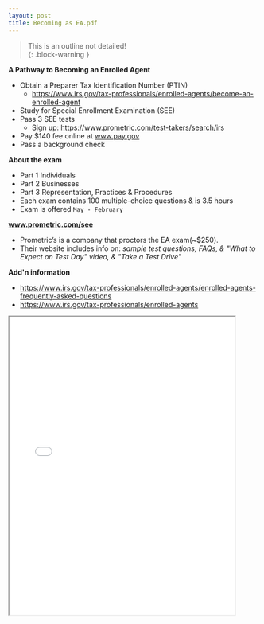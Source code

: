 ```yaml
---
layout: post
title: Becoming as EA.pdf
--- 
```


> This is an outline not detailed!  
{: .block-warning }

**A Pathway to Becoming an Enrolled Agent**

- Obtain a Preparer Tax Identification Number (PTIN)
  - https://www.irs.gov/tax-professionals/enrolled-agents/become-an-enrolled-agent
- Study for Special Enrollment Examination (SEE)
- Pass 3 SEE tests
  - Sign up: https://www.prometric.com/test-takers/search/irs
- Pay $140 fee online at www.pay.gov
- Pass a background check

**About the exam**

- Part 1 Individuals
- Part 2 Businesses
- Part 3 Representation, Practices & Procedures
- Each exam contains 100 multiple-choice questions & is 3.5 hours
- Exam is offered `May - February`

**www.prometric.com/see**

- Prometric’s is a company that proctors the EA exam(~$250). 
- Their website includes info on: *sample test questions, FAQs, & "What to Expect on Test Day" video, & "Take a Test Drive"*

**Add'n information**

  - https://www.irs.gov/tax-professionals/enrolled-agents/enrolled-agents-frequently-asked-questions
  - https://www.irs.gov/tax-professionals/enrolled-agents

<div class="pdf-container">
    <iframe src="/irs.ea/assets/pdfs/minor-p5279.pdf#zoom=FitH" height="600" width="90%" allowFullScreen="true">
    </iframe>
</div>
